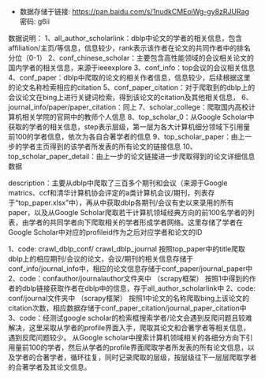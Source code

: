 * 数据存储于链接: https://pan.baidu.com/s/1nudkCMEoiWg-gy8zRJURag  密码: g6ii

数据说明：
1、all_author_scholarlink：dblp中论文的学者的相关信息，包含affiliation/主页/等信息，信息较少，rank表示该作者在论文的共同作者中的排名分位（0-1）
2、conf_chinese_scholar：主要包含高性能领域的会议相关论文的国内学者的相关信息，来源于ieeexplore
3、conf_info：top会议的会议相关信息
4、conf_paper：dblp中爬取的论文的相关作者信息，信息较少，后续根据这里的论文名称检索相应的citation
5、conf_paper_citation：对于爬取到的dblp上的会议论文在bing上进行关键词检索，得到该论文的citation及其他相关信息，
6、journal_info/paper/paper_citation：同上
7、scholar_college：爬取国内高校计算机相关学院的官网中的教师个人信息
8、top_scholar_0：从Google Scholar中获取的学者的相关信息，step表示层级，第一层为各大计算机细分领域下引用量前100的学者信息，依次为各自合著学者的信息
9、top_scholar_paper：由上一步的学者主页得到的该学者所发表的所有论文的链接信息
10、top_scholar_paper_detail：由上一步的论文链接进一步爬取得到的论文详细信息数据

	
	
description：主要从dblp中爬取了三百多个期刊和会议（来源于Google matrics、ccf和清华计算机协会评定的a类计算机会议/期刊，列表存于“top_paper.xlsx”中），再从中获取dblp各期刊/会议有史以来录用的所有paper，以及从Google Scholar爬取若干计算机领域经典方向的前100名学者的列表，由学者的共同学者向下爬取相关的学者形成学者网络。这里存储了学者在Google Scholar中对应的profileid作为之后对应学者和论文的ID

1、code: crawl_dblp_conf/ crawl_dblp_journal
按照top_paper中的title爬取dblp上的相应期刊/会议的论文，会议/期刊的相关信息存储于conf_info/journal_info中，相应的论文信息存储于conf_paper/journal_paper中
2、code：confauthor/journalauthor文件夹中 （scrapy框架）
按照1中得到的作者的dblp链接获取作者在dblp中的信息，存于all_author_scholarlink中
2、code: conf/journal文件夹中 （scrapy框架）
按照1中论文的名称爬取bing上该论文的citation次数，相应数据存储于conf_paper_citation/journal_paper_citation中
3、code：经测试google scholar的检索框搜索学者/论文会遇到反爬问题且较难解决，这里采取从学者的profile界面入手，爬取其论文和合著学者等相关信息，遇到反爬问题较少。
从Google scholar中搜索计算机领域相关的各细分方向下引用量前100的学者，然后从学者的profile界面爬取学者所发表的所有论文信息，以及学者的合著学者，循环往复，同时记录爬取的层级，按层级往下一层层爬取学者的合著学者及其论文信息。
